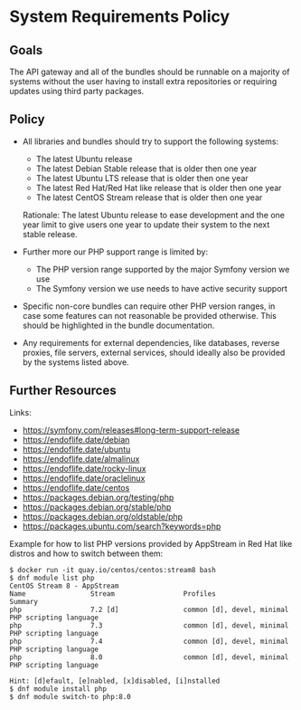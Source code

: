 # System Requirements Policy

## Goals

The API gateway and all of the bundles should be runnable on a majority of systems
without the user having to install extra repositories or requiring updates using third party packages.

## Policy

* All libraries and bundles should try to support the following systems:

    * The latest Ubuntu release
    * The latest Debian Stable release that is older then one year
    * The latest Ubuntu LTS release that is older then one year
    * The latest Red Hat/Red Hat like release that is older then one year
    * The latest CentOS Stream release that is older then one year

    Rationale: The latest Ubuntu release to ease development and the one year
    limit to give users one year to update their system to the next stable
    release.

* Further more our PHP support range is limited by:

    * The PHP version range supported by the major Symfony version we use
    * The Symfony version we use needs to have active security support

* Specific non-core bundles can require other PHP version ranges, in case some
  features can not reasonable be provided otherwise. This should be highlighted
  in the bundle documentation.

* Any requirements for external dependencies, like databases, reverse proxies,
  file servers, external services, should ideally also be provided by the
  systems listed above.

## Further Resources

Links:

* https://symfony.com/releases#long-term-support-release
* https://endoflife.date/debian
* https://endoflife.date/ubuntu
* https://endoflife.date/almalinux
* https://endoflife.date/rocky-linux
* https://endoflife.date/oraclelinux
* https://endoflife.date/centos
* https://packages.debian.org/testing/php
* https://packages.debian.org/stable/php
* https://packages.debian.org/oldstable/php
* https://packages.ubuntu.com/search?keywords=php

Example for how to list PHP versions provided by AppStream in Red Hat like distros and how to switch between them:

```console
$ docker run -it quay.io/centos/centos:stream8 bash
$ dnf module list php
CentOS Stream 8 - AppStream
Name                Stream                 Profiles                                 Summary                             
php                 7.2 [d]                common [d], devel, minimal               PHP scripting language              
php                 7.3                    common [d], devel, minimal               PHP scripting language              
php                 7.4                    common [d], devel, minimal               PHP scripting language              
php                 8.0                    common [d], devel, minimal               PHP scripting language              

Hint: [d]efault, [e]nabled, [x]disabled, [i]nstalled
$ dnf module install php
$ dnf module switch-to php:8.0
```
